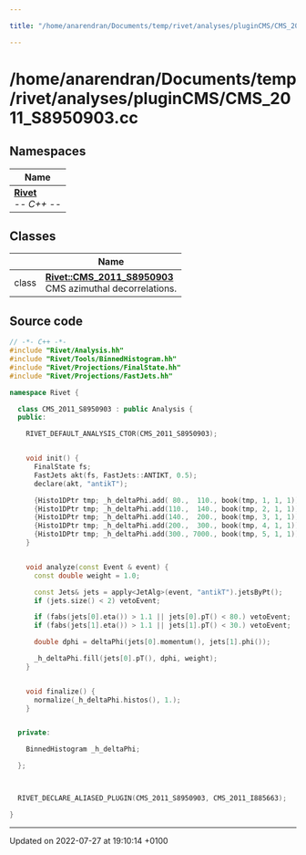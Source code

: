 ```yaml
---

title: "/home/anarendran/Documents/temp/rivet/analyses/pluginCMS/CMS_2011_S8950903.cc"

---
```


# /home/anarendran/Documents/temp/rivet/analyses/pluginCMS/CMS_2011_S8950903.cc



## Namespaces

| Name           |
| -------------- |
| **[Rivet](http://example.org/namespaces/namespacerivet/)** <br>-*- C++ -*-  |

## Classes

|                | Name           |
| -------------- | -------------- |
| class | **[Rivet::CMS_2011_S8950903](http://example.org/classes/classrivet_1_1cms__2011__s8950903/)** <br>CMS azimuthal decorrelations.  |




## Source code

```cpp
// -*- C++ -*-
#include "Rivet/Analysis.hh"
#include "Rivet/Tools/BinnedHistogram.hh"
#include "Rivet/Projections/FinalState.hh"
#include "Rivet/Projections/FastJets.hh"

namespace Rivet {

  class CMS_2011_S8950903 : public Analysis {
  public:

    RIVET_DEFAULT_ANALYSIS_CTOR(CMS_2011_S8950903);


    void init() {
      FinalState fs;
      FastJets akt(fs, FastJets::ANTIKT, 0.5);
      declare(akt, "antikT");

      {Histo1DPtr tmp; _h_deltaPhi.add( 80.,  110., book(tmp, 1, 1, 1));}
      {Histo1DPtr tmp; _h_deltaPhi.add(110.,  140., book(tmp, 2, 1, 1));}
      {Histo1DPtr tmp; _h_deltaPhi.add(140.,  200., book(tmp, 3, 1, 1));}
      {Histo1DPtr tmp; _h_deltaPhi.add(200.,  300., book(tmp, 4, 1, 1));}
      {Histo1DPtr tmp; _h_deltaPhi.add(300., 7000., book(tmp, 5, 1, 1));}
    }


    void analyze(const Event & event) {
      const double weight = 1.0;

      const Jets& jets = apply<JetAlg>(event, "antikT").jetsByPt();
      if (jets.size() < 2) vetoEvent;

      if (fabs(jets[0].eta()) > 1.1 || jets[0].pT() < 80.) vetoEvent;
      if (fabs(jets[1].eta()) > 1.1 || jets[1].pT() < 30.) vetoEvent;

      double dphi = deltaPhi(jets[0].momentum(), jets[1].phi());

      _h_deltaPhi.fill(jets[0].pT(), dphi, weight);
    }


    void finalize() {
      normalize(_h_deltaPhi.histos(), 1.);
    }


  private:

    BinnedHistogram _h_deltaPhi;

  };



  RIVET_DECLARE_ALIASED_PLUGIN(CMS_2011_S8950903, CMS_2011_I885663);

}
```


-------------------------------

Updated on 2022-07-27 at 19:10:14 +0100
